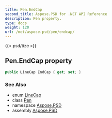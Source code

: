```yaml
---
title: Pen.EndCap
second_title: Aspose.PSD for .NET API Reference
description: Pen property. 
type: docs
weight: 120
url: /net/aspose.psd/pen/endcap/
---
```

{{< psd/tize >}}
## Pen.EndCap property

```csharp
public LineCap EndCap { get; set; }
```

### See Also

* enum [LineCap](../../linecap/)
* class [Pen](../)
* namespace [Aspose.PSD](../../pen/)
* assembly [Aspose.PSD](../../../)


